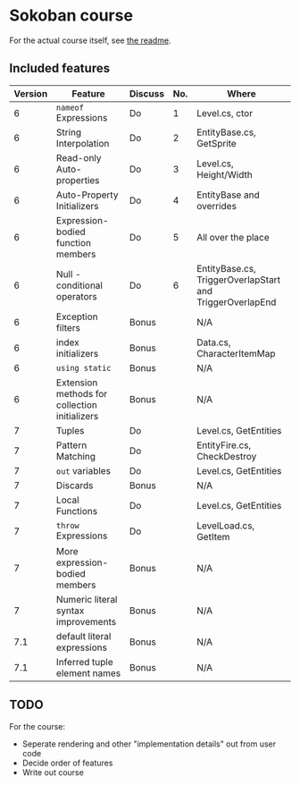 # Sokoban course

For the actual course itself, see [the readme](course/readme.md).

## Included features

| Version | Feature                                       | Discuss | No. | Where                                                    |
|---------|-----------------------------------------------|---------|-----|----------------------------------------------------------|
| 6       | `nameof` Expressions                          | Do      | 1   | Level.cs, ctor                                           |
| 6       | String Interpolation                          | Do      | 2   | EntityBase.cs, GetSprite                                 |
| 6       | Read-only Auto-properties                     | Do      | 3   | Level.cs, Height/Width                                   |
| 6       | Auto-Property Initializers                    | Do      | 4   | EntityBase and overrides                                 |
| 6       | Expression-bodied function members            | Do      | 5   | All over the place                                       |
| 6       | Null - conditional operators                  | Do      | 6   | EntityBase.cs, TriggerOverlapStart and TriggerOverlapEnd |
| 6       | Exception filters                             | Bonus   |     | N/A                                                      |
| 6       | index initializers                            | Bonus   |     | Data.cs, CharacterItemMap                                |
| 6       | `using static`                                | Bonus   |     | N/A                                                      |
| 6       | Extension methods for collection initializers | Bonus   |     | N/A                                                      |
| 7       | Tuples                                        | Do      |     | Level.cs, GetEntities                                    |
| 7       | Pattern Matching                              | Do      |     | EntityFire.cs, CheckDestroy                              |
| 7       | `out` variables                               | Do      |     | Level.cs, GetEntities                                    |
| 7       | Discards                                      | Bonus   |     | N/A                                                      |
| 7       | Local Functions                               | Do      |     | Level.cs, GetEntities                                    |
| 7       | `throw` Expressions                           | Do      |     | LevelLoad.cs, GetItem                                    |
| 7       | More expression-bodied members                | Bonus   |     | N/A                                                      |
| 7       | Numeric literal syntax improvements           | Bonus   |     | N/A                                                      |
| 7.1     | default literal expressions                   | Bonus   |     | N/A                                                      |
| 7.1     | Inferred tuple element names                  | Bonus   |     | N/A                                                      |

## TODO

For the course:

* Seperate rendering and other "implementation details" out from user code
* Decide order of features
* Write out course
